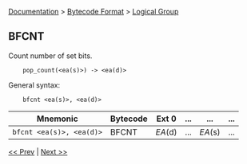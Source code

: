 [Documentation](../../README.md) > [Bytecode Format](../README.md) > [Logical Group](../InstructionsLogical.md)

## BFCNT

Count number of set bits.

        pop_count(<ea(s)>) -> <ea(d)>

General syntax:

        bfcnt <ea(s)>, <ea(d)>

| Mnemonic | Bytecode | Ext 0 | ... | ... | ... |
| - | - | - | - | - | - |
| `bfcnt <ea(s)>, <ea(d)>` | BFCNT | *EA*(d) | ... | *EA*(s) | ... |

[<< Prev](./l_11.md) | [Next >>](../InstructionsArithmetic.md)
